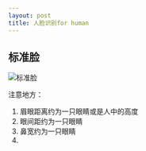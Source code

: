 ```yaml
---
layout: post
title: 人脸识别for human
---
```


## 标准脸
![标准脸]({{site.baseurl}}/images/face_recognition/face.webp)

注意地方：
1. 眉眼距离约为一只眼睛或是人中的高度
2. 眼间距约为一只眼睛
3. 鼻宽约为一只眼睛
4. 